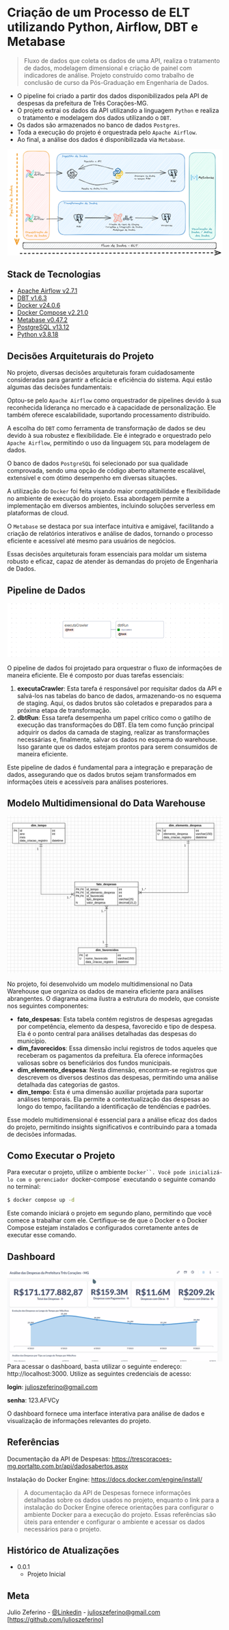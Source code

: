 # Criação de um Processo de ELT utilizando Python, Airflow, DBT e Metabase

> Fluxo de dados que coleta os dados de uma API, realiza o tratamento de dados, modelagem dimensional e criação de painel com indicadores de análise. Projeto construído como trabalho de conclusão de curso da Pós-Graduação em Engenharia de Dados.

- O pipeline foi criado a partir dos dados disponibilizados pela API de despesas da prefeitura de Três Corações-MG.
- O projeto extrai os dados da API utilizando a linguagem `Python` e realiza o tratamento e modelagem dos dados utilizando o `DBT`.
- Os dados são armazenados no banco de dados `Postgres`.
- Toda a execução do projeto é orquestrada pelo `Apache Airflow`.
- Ao final, a análise dos dados é disponibilizada via `Metabase`.

![Alt text](docs/media/arquitetura-corrigido.png "Fluxo de Dados")

## Stack de Tecnologias
- [Apache Airflow v2.7.1](https://airflow.apache.org/)
- [DBT v1.6.3](https://www.getdbt.com/)
- [Docker v24.0.6](https://docs.docker.com/)
- [Docker Compose v2.21.0]()
- [Metabase v0.47.2](https://www.metabase.com/)
- [PostgreSQL v13.12](https://www.postgresql.org/)
- [Python v3.8.18](https://www.python.org/)

## Decisões Arquiteturais do Projeto

No projeto, diversas decisões arquiteturais foram cuidadosamente consideradas para garantir a eficácia e eficiência do sistema. Aqui estão algumas das decisões fundamentais:

Optou-se pelo `Apache Airflow` como orquestrador de pipelines devido à sua reconhecida liderança no mercado e à capacidade de personalização. Ele também oferece escalabilidade, suportando processamento distribuído.

A escolha do `DBT` como ferramenta de transformação de dados se deu devido à sua robustez e flexibilidade. Ele é integrado e orquestrado pelo `Apache Airflow`, permitindo o uso da linguagem `SQL` para modelagem de dados.

O banco de dados `PostgreSQL` foi selecionado por sua qualidade comprovada, sendo uma opção de código aberto altamente escalável, extensível e com ótimo desempenho em diversas situações.

A utilização do `Docker` foi feita visando maior compatibilidade e flexibilidade no ambiente de execução do projeto. Essa abordagem permite a implementação em diversos ambientes, incluindo soluções serverless em plataformas de cloud.

O `Metabase` se destaca por sua interface intuitiva e amigável, facilitando a criação de relatórios interativos e análise de dados, tornando o processo eficiente e acessível até mesmo para usuários de negócios.

Essas decisões arquiteturais foram essenciais para moldar um sistema robusto e eficaz, capaz de atender às demandas do projeto de Engenharia de Dados.

## Pipeline de Dados
![Alt text](docs/media/pipeline.png)

O pipeline de dados foi projetado para orquestrar o fluxo de informações de maneira eficiente. Ele é composto por duas tarefas essenciais:

1. **executaCrawler**: Esta tarefa é responsável por requisitar dados da API e salvá-los nas tabelas do banco de dados, armazenando-os no esquema de staging. Aqui, os dados brutos são coletados e preparados para a próxima etapa de transformação.
2. **dbtRun**: Essa tarefa desempenha um papel crítico como o gatilho de execução das transformações do DBT. Ela tem como função principal adquirir os dados da camada de staging, realizar as transformações necessárias e, finalmente, salvar os dados no esquema do warehouse. Isso garante que os dados estejam prontos para serem consumidos de maneira eficiente.

Este pipeline de dados é fundamental para a integração e preparação de dados, assegurando que os dados brutos sejam transformados em informações úteis e acessíveis para análises posteriores.

## Modelo Multidimensional do Data Warehouse
![Alt text](docs/media/modelo.png)

No projeto, foi desenvolvido um modelo multidimensional no Data Warehouse que organiza os dados de maneira eficiente para análises abrangentes. O diagrama acima ilustra a estrutura do modelo, que consiste nos seguintes componentes:

- **fato_despesas**: Esta tabela contém registros de despesas agregadas por competência, elemento da despesa, favorecido e tipo de despesa. Ela é o ponto central para análises detalhadas das despesas do município.
- **dim_favorecidos**: Essa dimensão inclui registros de todos aqueles que receberam os pagamentos da prefeitura. Ela oferece informações valiosas sobre os beneficiários dos fundos municipais.
- **dim_elemento_despesa**: Nesta dimensão, encontram-se registros que descrevem os diversos destinos das despesas, permitindo uma análise detalhada das categorias de gastos.
- **dim_tempo**: Esta é uma dimensão auxiliar projetada para suportar análises temporais. Ela permite a contextualização das despesas ao longo do tempo, facilitando a identificação de tendências e padrões.

Esse modelo multidimensional é essencial para a análise eficaz dos dados do projeto, permitindo insights significativos e contribuindo para a tomada de decisões informadas.

## Como Executar o Projeto
Para executar o projeto, utilize o ambiente `Docker``. Você pode inicializá-lo com o gerenciador `docker-compose` executando o seguinte comando no terminal:

```bash
$ docker compose up -d
```

Este comando iniciará o projeto em segundo plano, permitindo que você comece a trabalhar com ele. Certifique-se de que o Docker e o Docker Compose estejam instalados e configurados corretamente antes de executar esse comando.

## Dashboard
![Alt text](docs/media/dashboard.gif)
Para acessar o dashboard, basta utilizar o seguinte endereço: http://localhost:3000. Utilize as seguintes credenciais de acesso:

**login**: julioszeferino@gmail.com

**senha**: 123.AFVCy

O dashboard fornece uma interface interativa para análise de dados e visualização de informações relevantes do projeto.

## Referências
Documentação da API de Despesas: https://trescoracoes-mg.portaltp.com.br/api/dadosabertos.aspx

Instalação do Docker Engine: https://docs.docker.com/engine/install/

> A documentação da API de Despesas fornece informações detalhadas sobre os dados usados no projeto, enquanto o link para a instalação do Docker Engine oferece orientações para configurar o ambiente Docker para a execução do projeto. Essas referências são úteis para entender e configurar o ambiente e acessar os dados necessários para o projeto.

## Histórico de Atualizações

* 0.0.1
    * Projeto Inicial

## Meta

Julio Zeferino - [@Linkedin](https://www.linkedin.com/in/julioszeferino/) - julioszeferino@gmail.com
[https://github.com/julioszeferino]
